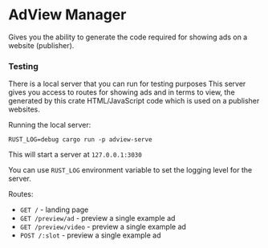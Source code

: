 # AdView Manager

Gives you the ability to generate the code required for showing ads
on a website (publisher).

### Testing

There is a local server that you can run for testing purposes
This server gives you access to routes for showing ads and in terms to view,
the generated by this crate HTML/JavaScript code which is used on
a publisher websites.

Running the local server:

`RUST_LOG=debug cargo run -p adview-serve`

This will start a server at `127.0.0.1:3030`

You can use `RUST_LOG` environment variable to set the logging level
for the server.

Routes:

- `GET /` - landing page
- `GET /preview/ad` - preview a single example ad
- `GET /preview/video` - preview a single example ad
- `POST /:slot` - preview a single example ad